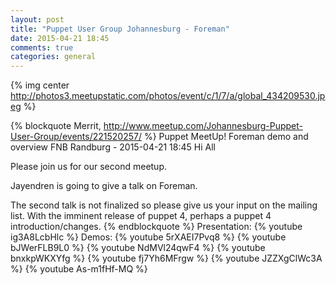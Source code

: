 ```yaml
---
layout: post
title: "Puppet User Group Johannesburg - Foreman"
date: 2015-04-21 18:45
comments: true
categories: general
---
```

{% img center http://photos3.meetupstatic.com/photos/event/c/1/7/a/global_434209530.jpeg %}

{% blockquote Merrit, http://www.meetup.com/Johannesburg-Puppet-User-Group/events/221520257/ %}
Puppet MeetUp! Foreman demo and overview
FNB Randburg - 2015-04-21 18:45
Hi All

Please join us for our second meetup.

Jayendren is going to give a talk on Foreman.

The second talk is not finalized so please give us your input on the mailing list. With the imminent release of puppet 4, perhaps a puppet 4 introduction/changes.
{% endblockquote %}
Presentation: 
{% youtube ig3A8LcbHlc %}
Demos: 
{% youtube 5rXAEI7Pvq8 %}
{% youtube bJWerFLB9L0 %}
{% youtube NdMVl24qwF4 %}
{% youtube bnxkpWKXYfg %}
{% youtube fj7Yh6MFrgw %}
{% youtube JZZXgClWc3A %}
{% youtube As-m1fHf-MQ %}
